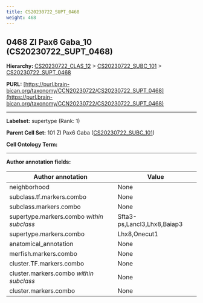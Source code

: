 ```yaml
---
title: CS20230722_SUPT_0468
weight: 468
---
```

## 0468 ZI Pax6 Gaba_10 (CS20230722_SUPT_0468)
<b>Hierarchy: </b>
[CS20230722_CLAS_12](../CS20230722_CLAS_12) >
[CS20230722_SUBC_101](../CS20230722_SUBC_101) >
[CS20230722_SUPT_0468](../CS20230722_SUPT_0468)

**PURL:** [https://purl.brain-bican.org/taxonomy/CCN20230722/CS20230722_SUPT_0468](https://purl.brain-bican.org/taxonomy/CCN20230722/CS20230722_SUPT_0468)

---


**Labelset:** supertype (Rank: 1)

**Parent Cell Set:** 101 ZI Pax6 Gaba ([CS20230722_SUBC_101](../CS20230722_SUBC_101))



**Cell Ontology Term:** 

[MARKER GENES.]: #


---

[TRANSFERRED ANNOTATIONS.]: #


[AUTHOR ANNOTATION FIELDS.]: #


**Author annotation fields:**

| Author annotation | Value |
|-------------------|-------|
|neighborhood|None|
|subclass.tf.markers.combo|None|
|subclass.markers.combo|None|
|supertype.markers.combo _within subclass_|Sfta3-ps,Lancl3,Lhx8,Baiap3|
|supertype.markers.combo|Lhx8,Onecut1|
|anatomical_annotation|None|
|merfish.markers.combo|None|
|cluster.TF.markers.combo|None|
|cluster.markers.combo _within subclass_|None|
|cluster.markers.combo|None|

